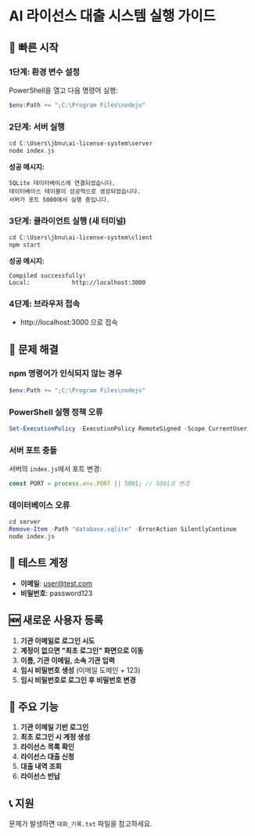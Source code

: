 # AI 라이선스 대출 시스템 실행 가이드

## 🚀 빠른 시작

### 1단계: 환경 변수 설정
PowerShell을 열고 다음 명령어 실행:
```powershell
$env:Path += ";C:\Program Files\nodejs"
```

### 2단계: 서버 실행
```powershell
cd C:\Users\jbnu\ai-license-system\server
node index.js
```

**성공 메시지:**
```
SQLite 데이터베이스에 연결되었습니다.
데이터베이스 테이블이 성공적으로 생성되었습니다.
서버가 포트 5000에서 실행 중입니다.
```

### 3단계: 클라이언트 실행 (새 터미널)
```powershell
cd C:\Users\jbnu\ai-license-system\client
npm start
```

**성공 메시지:**
```
Compiled successfully!
Local:            http://localhost:3000
```

### 4단계: 브라우저 접속
- http://localhost:3000 으로 접속

## 🔧 문제 해결

### npm 명령어가 인식되지 않는 경우
```powershell
$env:Path += ";C:\Program Files\nodejs"
```

### PowerShell 실행 정책 오류
```powershell
Set-ExecutionPolicy -ExecutionPolicy RemoteSigned -Scope CurrentUser
```

### 서버 포트 충돌
서버의 `index.js`에서 포트 변경:
```javascript
const PORT = process.env.PORT || 5001; // 5001로 변경
```

### 데이터베이스 오류
```powershell
cd server
Remove-Item -Path "database.sqlite" -ErrorAction SilentlyContinue
node index.js
```

## 📱 테스트 계정
- **이메일**: user@test.com
- **비밀번호**: password123

## 🆕 새로운 사용자 등록
1. **기관 이메일로 로그인 시도**
2. **계정이 없으면 "최초 로그인" 화면으로 이동**
3. **이름, 기관 이메일, 소속 기관 입력**
4. **임시 비밀번호 생성** (이메일 도메인 + 123)
5. **임시 비밀번호로 로그인 후 비밀번호 변경**

## 🎯 주요 기능
1. **기관 이메일 기반 로그인**
2. **최초 로그인 시 계정 생성**
3. **라이선스 목록 확인**
4. **라이선스 대출 신청**
5. **대출 내역 조회**
6. **라이선스 반납**

## 📞 지원
문제가 발생하면 `대화_기록.txt` 파일을 참고하세요. 